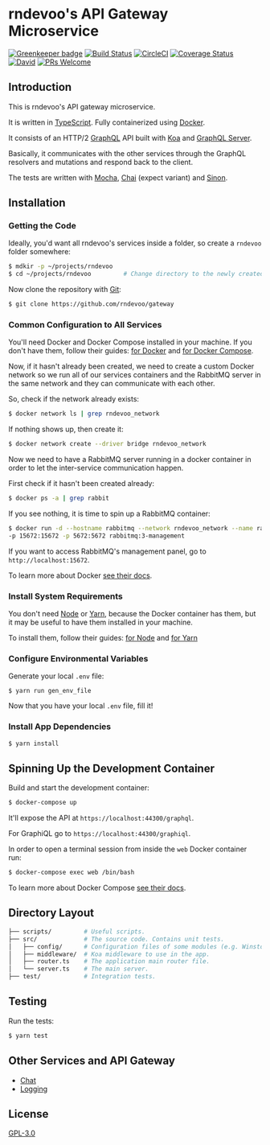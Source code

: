 # rndevoo's API Gateway Microservice

[![Greenkeeper badge](https://badges.greenkeeper.io/rndevoo/gateway.svg)](https://greenkeeper.io/)
[![Build Status](https://travis-ci.org/rndevoo/gateway.svg?branch=master)](https://travis-ci.org/rndevoo/gateway)
[![CircleCI](https://circleci.com/gh/rndevoo/gateway.svg?style=shield)](https://circleci.com/gh/rndevoo/gateway)
[![Coverage Status](https://coveralls.io/repos/github/rndevoo/gateway/badge.svg?branch=master)](https://coveralls.io/github/rndevoo/gateway?branch=master)
[![David](https://david-dm.org/rndevoo/gateway.svg)](https://david-dm.org/rndevoo/gateway)
[![PRs Welcome](https://img.shields.io/badge/PRs-welcome-brightgreen.svg)](CONTRIBUTING.md)

## Introduction

This is rndevoo's API gateway microservice.

It is written in [TypeScript](https://www.typescriptlang.org).
Fully containerized using [Docker](https://docker.com).

It consists of an HTTP/2 [GraphQL](https://graphql.org) API built
with [Koa](http://koajs.com) and
[GraphQL Server](https://github.com/apollostack/graphql-server).

Basically, it communicates with the other services through the GraphQL
resolvers and mutations and respond back to the client.

The tests are written with [Mocha](https://mochajs.org),
[Chai](http://chaijs.com) (expect variant) and [Sinon](http://sinonjs.org).

## Installation

### Getting the Code

Ideally, you'd want all rndevoo's services inside a folder,
so create a `rndevoo` folder somewhere:

```bash
$ mdkir -p ~/projects/rndevoo
$ cd ~/projects/rndevoo         # Change directory to the newly created.
```

Now clone the repository with [Git](https://git-scm.com):

```bash
$ git clone https://github.com/rndevoo/gateway
```

### Common Configuration to All Services

You'll need Docker and Docker Compose installed in your machine.
If you don't have them, follow their guides:
[for Docker](https://docs.docker.com/engine/installation) and
[for Docker Compose](https://docs.docker.com/compose/gettingstarted).

Now, if it hasn't already been created, we need to create a custom
Docker network so we run all of our services containers and the RabbitMQ
server in the same network and they can communicate with each other.

So, check if the network already exists:

```bash
$ docker network ls | grep rndevoo_network
```

If nothing shows up, then create it:

```bash
$ docker network create --driver bridge rndevoo_network
```

Now we need to have a RabbitMQ server running in a docker container in order
to let the inter-service communication happen.

First check if it hasn't been created already:

```bash
$ docker ps -a | grep rabbit
```

If you see nothing, it is time to spin up a RabbitMQ container:

```bash
$ docker run -d --hostname rabbitmq --network rndevoo_network --name rabbit \
-p 15672:15672 -p 5672:5672 rabbitmq:3-management
```

If you want to access RabbitMQ's management panel,
go to `http://localhost:15672`.

To learn more about Docker [see their docs](https://docs.docker.com/engine/).

### Install System Requirements

You don't need [Node](https://nodejs.org) or [Yarn](https://yarnpkg.com),
because the Docker container has them, but it may be useful
to have them installed in your machine.

To install them, follow their guides:
[for Node](https://nodjes.org/en/download/package-manager) and
[for Yarn](https://yarnpkg.com/en/docs/install)

### Configure Environmental Variables

Generate your local `.env` file:

```shell
$ yarn run gen_env_file
```

Now that you have your local `.env` file, fill it!

### Install App Dependencies

```bash
$ yarn install
```

## Spinning Up the Development Container

Build and start the development container:

```bash
$ docker-compose up
```

It'll expose the API at `https://localhost:44300/graphql`.

For GraphiQL go to `https://localhost:44300/graphiql`.

In order to open a terminal session from inside the `web` Docker container run:

```bash
$ docker-compose exec web /bin/bash
```

To learn more about Docker Compose
[see their docs](https://docs.docker.com/compose/gettingstarted).

## Directory Layout

```bash
├── scripts/         # Useful scripts.
├── src/             # The source code. Contains unit tests.
│   ├── config/      # Configuration files of some modules (e.g. Winston).
│   ├── middleware/  # Koa middleware to use in the app.
│   ├── router.ts    # The application main router file.
│   └── server.ts    # The main server.
├── test/            # Integration tests.
```

## Testing

Run the tests:

```bash
$ yarn test
```

## Other Services and API Gateway

- [Chat](https://github.com/rndevoo/chat)
- [Logging](https://github.com/rndevoo/logging)

## License

[GPL-3.0](https://www.gnu.org/licenses/gpl-3.0.en.html)

